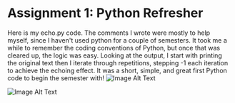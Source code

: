 # Assignment 1: Python Refresher 

Here is my echo.py code. The comments I wrote were mostly to help myself, since I haven't used python for a couple of semesters. It took me a while to remember the coding conventions of Python, but once that was cleared up, the logic was easy. Looking at the output, I start with printing the original text then I iterate through repetitions, stepping -1 each iteration to achieve the echoing effect. It was a short, simple, and great first Python code to begin the semester with!
![Image Alt Text](https://i.imgur.com/1TGi2Yi.png)


![Image Alt Text](https://i.imgur.com/mpPu1GY.jpg)
